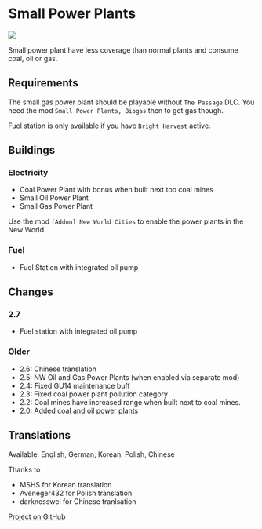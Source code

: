 # Small Power Plants

![](./banner.png)

Small power plant have less coverage than normal plants and consume coal, oil or gas.

## Requirements

The small gas power plant should be playable without `The Passage` DLC. You need the mod `Small Power Plants, Biogas` then to get gas though.

Fuel station is only available if you have `Bright Harvest` active.

## Buildings

### Electricity

- Coal Power Plant with bonus when built next too coal mines
- Small Oil Power Plant
- Small Gas Power Plant

Use the mod `[Addon] New World Cities` to enable the power plants in the New World.

### Fuel

- Fuel Station with integrated oil pump

## Changes

### 2.7

- Fuel station with integrated oil pump

### Older

- 2.6: Chinese translation
- 2.5: NW Oil and Gas Power Plants (when enabled via separate mod)
- 2.4: Fixed GU14 maintenance buff
- 2.3: Fixed coal power plant pollution category
- 2.2: Coal mines have increased range when built next to coal mines.
- 2.0: Added coal and oil power plants

## Translations

Available: English, German, Korean, Polish, Chinese

Thanks to
- MSHS for Korean translation
- Aveneger432 for Polish translation
- darknesswei for Chinese tranlsation

[Project on GitHub](https://github.com/jakobharder/anno-1800-jakobs-mods)
